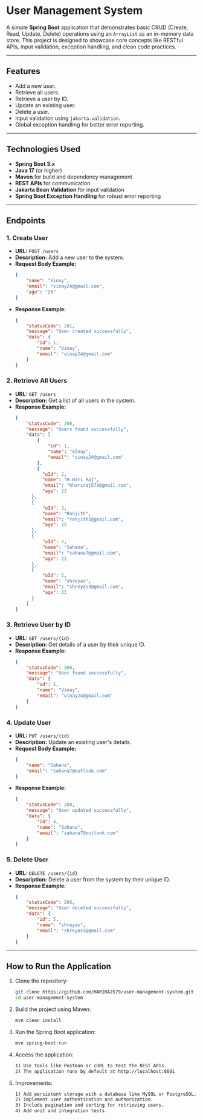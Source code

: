 # User Management System

A simple **Spring Boot** application that demonstrates basic CRUD (Create, Read, Update, Delete) operations using an `ArrayList` as an in-memory data store. This project is designed to showcase core concepts like RESTful APIs, input validation, exception handling, and clean code practices.

---

## Features

- Add a new user.
- Retrieve all users.
- Retrieve a user by ID.
- Update an existing user.
- Delete a user.
- Input validation using `jakarta.validation`.
- Global exception handling for better error reporting.

---

## Technologies Used

- **Spring Boot 3.x**
- **Java 17** (or higher)
- **Maven** for build and dependency management
- **REST APIs** for communication
- **Jakarta Bean Validation** for input validation
- **Spring Boot Exception Handling** for robust error reporting

---

## Endpoints

### 1. **Create User**
- **URL:** `POST /users`
- **Description:** Add a new user to the system.
- **Request Body Example:**
  ```json
  {
      "name": "Vinay",
      "email": "vinay24@gmail.com",
      "age": "25"
  }
  ```
- **Response Example:**
  ```json
  {
      "statusCode": 201,
      "message": "User created successfully",
      "data": {
          "id": 1,
          "name": "Vinay",
          "email": "vinay24@gmail.com"
      }
  }
  ```

### 2. **Retrieve All Users**
- **URL:** `GET /users`
- **Description:** Get a list of all users in the system.
- **Response Example:**
  ```json
  {
      "statusCode": 200,
      "message": "Users found successfully",
      "data": [
          {
              "id": 1,
              "name": "Vinay",
              "email": "vinay24@gmail.com"
          },
          {
            "uId": 2,
            "name": "H.Hari Raj",
            "email": "hhariraj579@gmail.com",
            "age": 23
        },
        {
            "uId": 3,
            "name": "Ranjith",
            "email": "ranjith5@gmail.com",
            "age": 25
        },
        {
            "uId": 4,
            "name": "Sahana",
            "email": "sahana7@gmail.com",
            "age": 22
        },
        {
            "uId": 5,
            "name": "shreyas",
            "email": "shreyas3@gmail.com",
            "age": 23
        }
      ]
  }
  ```

### 3. **Retrieve User by ID**
- **URL:** `GET /users/{id}`
- **Description:** Get details of a user by their unique ID.
- **Response Example:**
  ```json
  {
      "statusCode": 200,
      "message": "User found successfully",
      "data": {
          "id": 1,
          "name": "Vinay",
          "email": "vinay24@gmail.com"
      }
  }
  ```

### 4. **Update User**
- **URL:** `PUT /users/{id}`
- **Description:** Update an existing user's details.
- **Request Body Example:**
  ```json
  {
      "name": "Sahana",
      "email": "sahana7@outlook.com"
  }
  ```
- **Response Example:**
  ```json
  {
      "statusCode": 200,
      "message": "User updated successfully",
      "data": {
          "id": 4,
          "name": "Sahana",
          "email": "sahana7@outlook.com"
      }
  }
  ```

### 5. **Delete User**
- **URL:** `DELETE /users/{id}`
- **Description:** Delete a user from the system by their unique ID.
- **Response Example:**
  ```json
  {
      "statusCode": 200,
      "message": "User deleted successfully",
      "data": {
          "id": 5,
          "name": "shreyas",
          "email": "shreyas3@gmail.com"
      }
  }
  ```

---

## How to Run the Application

1. Clone the repository:
   ```bash
   git clone https://github.com/HARIRAJ579/user-management-system.git
   cd user-management-system
2. Build the project using Maven:
   ```bash
   mvn clean install

3. Run the Spring Boot application:
   ```bash
   mvn spring-boot:run

4. Access the application:
   ```bash
   1) Use tools like Postman or cURL to test the REST APIs.
   2) The application runs by default at http://localhost:8081

5. Improvements:
   ```bash
   1) Add persistent storage with a database like MySQL or PostgreSQL.
   2) Implement user authentication and authorization.
   3) Include pagination and sorting for retrieving users.
   4) Add unit and integration tests.
